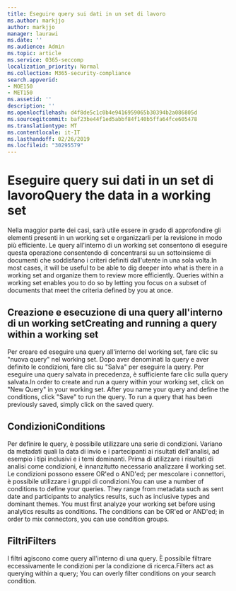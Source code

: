 ```yaml
---
title: Eseguire query sui dati in un set di lavoro
ms.author: markjjo
author: markjjo
manager: laurawi
ms.date: ''
ms.audience: Admin
ms.topic: article
ms.service: O365-seccomp
localization_priority: Normal
ms.collection: M365-security-compliance
search.appverid:
- MOE150
- MET150
ms.assetid: ''
description: ''
ms.openlocfilehash: d4f8de5c1c0b4e9416959065b30394b2a086805d
ms.sourcegitcommit: baf23be44f1ed5abbf84f140b5ffa64fce605478
ms.translationtype: MT
ms.contentlocale: it-IT
ms.lasthandoff: 02/26/2019
ms.locfileid: "30295579"
---
```

# <a name="query-the-data-in-a-working-set"></a><span data-ttu-id="c2b9f-102">Eseguire query sui dati in un set di lavoro</span><span class="sxs-lookup"><span data-stu-id="c2b9f-102">Query the data in a working set</span></span>

<span data-ttu-id="c2b9f-p101">Nella maggior parte dei casi, sarà utile essere in grado di approfondire gli elementi presenti in un working set e organizzarli per la revisione in modo più efficiente. Le query all'interno di un working set consentono di eseguire questa operazione consentendo di concentrarsi su un sottoinsieme di documenti che soddisfano i criteri definiti dall'utente in una sola volta.</span><span class="sxs-lookup"><span data-stu-id="c2b9f-p101">In most cases, it will be useful to be able to dig deeper into what is there in a working set and organize them to review more efficiently. Queries within a working set enables you to do so by letting you focus on a subset of documents that meet the criteria defined by you at once.</span></span>

## <a name="creating-and-running-a-query-within-a-working-set"></a><span data-ttu-id="c2b9f-105">Creazione e esecuzione di una query all'interno di un working set</span><span class="sxs-lookup"><span data-stu-id="c2b9f-105">Creating and running a query within a working set</span></span>

<span data-ttu-id="c2b9f-p102">Per creare ed eseguire una query all'interno del working set, fare clic su "nuova query" nel working set. Dopo aver denominati la query e aver definito le condizioni, fare clic su "Salva" per eseguire la query. Per eseguire una query salvata in precedenza, è sufficiente fare clic sulla query salvata.</span><span class="sxs-lookup"><span data-stu-id="c2b9f-p102">In order to create and run a query within your working set, click on "New Query" in your working set. After you name your query and define the conditions, click "Save" to run the query. To run a query that has been previously saved, simply click on the saved query.</span></span>

## <a name="conditions"></a><span data-ttu-id="c2b9f-109">Condizioni</span><span class="sxs-lookup"><span data-stu-id="c2b9f-109">Conditions</span></span>

<span data-ttu-id="c2b9f-p103">Per definire le query, è possibile utilizzare una serie di condizioni. Variano da metadati quali la data di invio e i partecipanti ai risultati dell'analisi, ad esempio i tipi inclusivi e i temi dominanti. Prima di utilizzare i risultati di analisi come condizioni, è innanzitutto necessario analizzare il working set. Le condizioni possono essere OR'ed o AND'ed; per mescolare i connettori, è possibile utilizzare i gruppi di condizioni.</span><span class="sxs-lookup"><span data-stu-id="c2b9f-p103">You can use a number of conditions to define your queries. They range from metadata such as sent date and participants to analytics results, such as inclusive types and dominant themes. You must first analyze your working set before using analytics results as conditions. The conditions can be OR'ed or AND'ed; in order to mix connectors, you can use condition groups.</span></span>

## <a name="filters"></a><span data-ttu-id="c2b9f-114">Filtri</span><span class="sxs-lookup"><span data-stu-id="c2b9f-114">Filters</span></span>
<span data-ttu-id="c2b9f-115">I filtri agiscono come query all'interno di una query. È possibile filtrare eccessivamente le condizioni per la condizione di ricerca.</span><span class="sxs-lookup"><span data-stu-id="c2b9f-115">Filters act as querying within a query; You can overly filter conditions on your search condition.</span></span>


